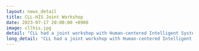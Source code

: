 ```yaml
---
layout: news_detail
title: CLL-HIS Joint Workshop
date: 2023-07-17 20:00:00 +0900
image: cllhis.jpg
detail: "CLL had a joint workshop with Human-centered Intelligent System lab at the POSTECH. Members made a presentation on our ongoing research projects and engaged in discussions."
long_detail: "CLL had a joint workshop with Human-centered Intelligent System lab at the POSTECH. Members made a presentation on our ongoing research projects and engaged in discussions."
---
```


